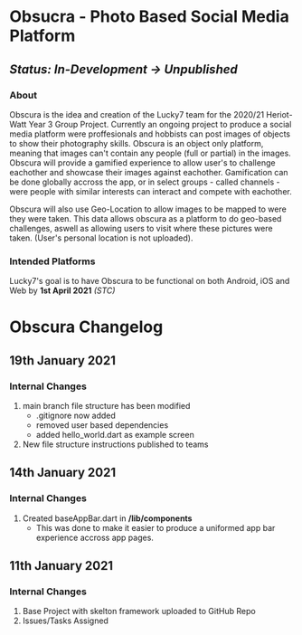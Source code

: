 # Obsucra - Photo Based Social Media Platform
## *Status: In-Development -> Unpublished*

### About
Obscura is the idea and creation of the Lucky7 team for the 2020/21 Heriot-Watt Year 3 Group Project. Currently an ongoing project to produce a social media platform were proffesionals and hobbists can post images of objects to show their photography skills. Obscura is an object only platform, meaning that images can't contain any people (full or partial) in the images. Obscura will provide a gamified experience to allow user's to challenge eachother and showcase their images against eachother. Gamification can be done globally accross the app, or in select groups - called channels - were people with similar interests can interact and compete with eachother. 

Obscura will also use Geo-Location to allow images to be mapped to were they were taken. This data allows obscura as a platform to do geo-based challenges, aswell as allowing users to visit where these pictures were taken. (User's personal location is not uploaded). 

### Intended Platforms
Lucky7's goal is to have Obscura to be functional on both Android, iOS and Web by **1st April 2021** *(STC)*

# Obscura Changelog

## 19th January 2021
### Internal Changes
1. main branch file structure has been modified
   - .gitignore now added
   - removed user based dependencies
   - added hello_world.dart as example screen
2. New file structure instructions published to teams

## 14th January 2021
### Internal Changes
1. Created baseAppBar.dart in **/lib/components**
   - This was done to make it easier to produce a uniformed app bar experience accross app pages.

## 11th January 2021
### Internal Changes
1. Base Project with skelton framework uploaded to GitHub Repo
2. Issues/Tasks Assigned
